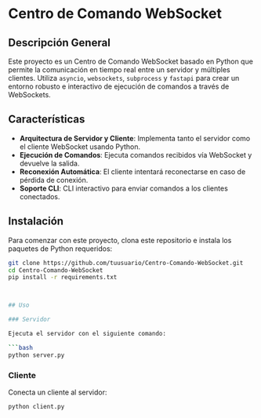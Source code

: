# Centro de Comando WebSocket

## Descripción General

Este proyecto es un Centro de Comando WebSocket basado en Python que permite la comunicación en tiempo real entre un servidor y múltiples clientes. Utiliza `asyncio`, `websockets`, `subprocess` y `fastapi` para crear un entorno robusto e interactivo de ejecución de comandos a través de WebSockets.

## Características

- **Arquitectura de Servidor y Cliente**: Implementa tanto el servidor como el cliente WebSocket usando Python.
- **Ejecución de Comandos**: Ejecuta comandos recibidos vía WebSocket y devuelve la salida.
- **Reconexión Automática**: El cliente intentará reconectarse en caso de pérdida de conexión.
- **Soporte CLI**: CLI interactivo para enviar comandos a los clientes conectados.

## Instalación

Para comenzar con este proyecto, clona este repositorio e instala los paquetes de Python requeridos:

```bash
git clone https://github.com/tuusuario/Centro-Comando-WebSocket.git
cd Centro-Comando-WebSocket
pip install -r requirements.txt



## Uso

### Servidor

Ejecuta el servidor con el siguiente comando:

```bash
python server.py
```

### Cliente

Conecta un cliente al servidor:

```bash
python client.py
```